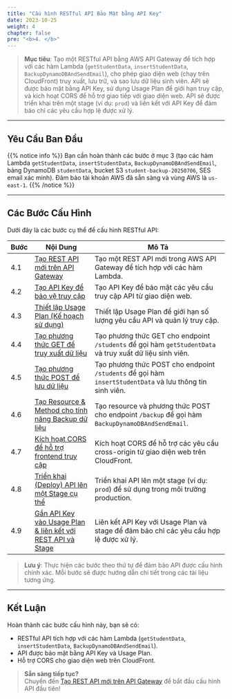 ```yaml
---
title: "Cấu hình RESTful API Bảo Mật bằng API Key"
date: 2023-10-25
weight: 4
chapter: false
pre: "<b>4. </b>"
---
```


> **Mục tiêu**: Tạo một RESTful API bằng AWS API Gateway để tích hợp với các hàm Lambda (`getStudentData`, `insertStudentData`, `BackupDynamoDBAndSendEmail`), cho phép giao diện web (chạy trên CloudFront) truy xuất, lưu trữ, và sao lưu dữ liệu sinh viên. API sẽ được bảo mật bằng API Key, sử dụng Usage Plan để giới hạn truy cập, và kích hoạt CORS để hỗ trợ giao tiếp với giao diện web. API sẽ được triển khai trên một stage (ví dụ: `prod`) và liên kết với API Key để đảm bảo chỉ các yêu cầu hợp lệ được xử lý.

---

## Yêu Cầu Ban Đầu

{{% notice info %}}
Bạn cần hoàn thành các bước ở mục 3 (tạo các hàm Lambda `getStudentData`, `insertStudentData`, `BackupDynamoDBAndSendEmail`, bảng DynamoDB `studentData`, bucket S3 `student-backup-20250706`, SES email xác minh). Đảm bảo tài khoản AWS đã sẵn sàng và vùng AWS là `us-east-1`.
{{% /notice %}}

---

## Các Bước Cấu Hình

Dưới đây là các bước cụ thể để cấu hình RESTful API:

| **Bước** | **Nội Dung** | **Mô Tả** |
|----------|--------------|-----------|
| 4.1 | [Tạo REST API mới trên API Gateway](/4-creating-a-restful-api/4.1-creating-a-rest-api/) | Tạo một REST API mới trong AWS API Gateway để tích hợp với các hàm Lambda. |
| 4.2 | [Tạo API Key để bảo vệ truy cập](/4-creating-a-restful-api/4.2-creating-an-api-key/) | Tạo API Key để bảo mật các yêu cầu truy cập API từ giao diện web. |
| 4.3 | [Thiết lập Usage Plan (Kế hoạch sử dụng)](/4-creating-a-restful-api/4.3-creating-a-usage-plan/) | Thiết lập Usage Plan để giới hạn số lượng yêu cầu API và quản lý truy cập. |
| 4.4 | [Tạo phương thức GET để truy xuất dữ liệu](/4-creating-a-restful-api/4.4-creating-a-get-method/) | Tạo phương thức GET cho endpoint `/students` để gọi hàm `getStudentData` và truy xuất dữ liệu sinh viên. |
| 4.5 | [Tạo phương thức POST để lưu dữ liệu](/4-creating-a-restful-api/4.5-creating-a-post-method/) | Tạo phương thức POST cho endpoint `/students` để gọi hàm `insertStudentData` và lưu thông tin sinh viên. |
| 4.6 | [Tạo Resource & Method cho tính năng Backup dữ liệu](/4-creating-a-restful-api/4.6-creating-a-backup-resource-and-method/) | Tạo resource và phương thức POST cho endpoint `/backup` để gọi hàm `BackupDynamoDBAndSendEmail`. |
| 4.7 | [Kích hoạt CORS để hỗ trợ frontend truy cập](/4-creating-a-restful-api/4.7-enabling-cors/) | Kích hoạt CORS để hỗ trợ các yêu cầu cross-origin từ giao diện web trên CloudFront. |
| 4.8 | [Triển khai (Deploy) API lên một Stage cụ thể](/4-creating-a-restful-api/4.8-deploying-the-api/) | Triển khai API lên một stage (ví dụ: `prod`) để sử dụng trong môi trường production. |
| 4.9 | [Gắn API Key vào Usage Plan & liên kết với REST API và Stage](/4-creating-a-restful-api/4.9-linking-api-key-to-usage-plan-and-stage/) | Liên kết API Key với Usage Plan và stage để đảm bảo chỉ các yêu cầu hợp lệ được xử lý. |

> **Lưu ý**: Thực hiện các bước theo thứ tự để đảm bảo API được cấu hình chính xác. Mỗi bước sẽ được hướng dẫn chi tiết trong các tài liệu tương ứng.

---

## Kết Luận

Hoàn thành các bước cấu hình này, bạn sẽ có:  
- RESTful API tích hợp với các hàm Lambda (`getStudentData`, `insertStudentData`, `BackupDynamoDBAndSendEmail`).  
- API được bảo mật bằng API Key và Usage Plan.  
- Hỗ trợ CORS cho giao diện web trên CloudFront.  

> **Sẵn sàng tiếp tục?**  
> Chuyển đến [Tạo REST API mới trên API Gateway](/4-creating-a-restful-api/4.1-creating-a-rest-api/) để bắt đầu cấu hình API đầu tiên!